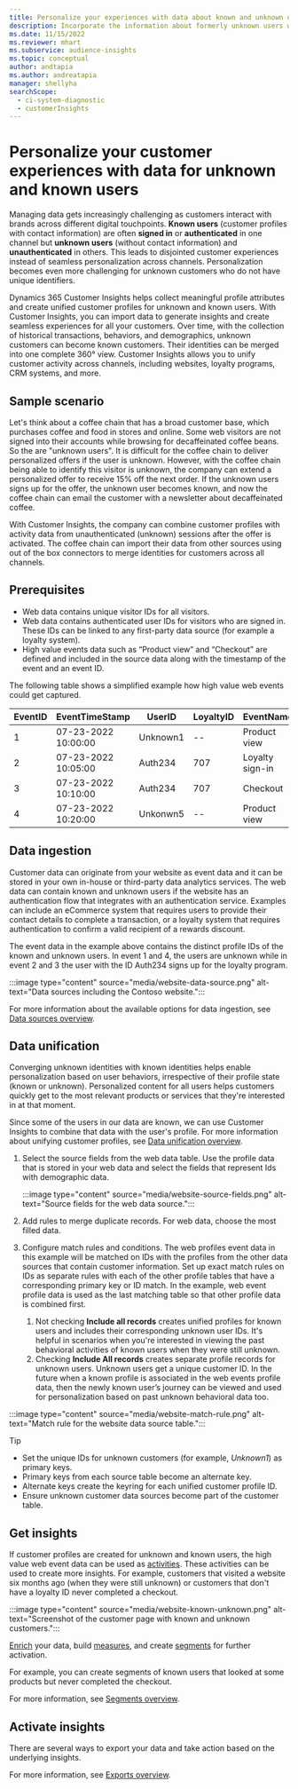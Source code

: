 ```yaml
---
title: Personalize your experiences with data about known and unknown users
description: Incorporate the information about formerly unknown users when you know their identity.
ms.date: 11/15/2022
ms.reviewer: mhart
ms.subservice: audience-insights
ms.topic: conceptual
author: andtapia
ms.author: andreatapia
manager: shellyha
searchScope: 
  - ci-system-diagnostic
  - customerInsights
---
```


# Personalize your customer experiences with data for unknown and known users

Managing data gets increasingly challenging as customers interact with brands across different digital touchpoints. **Known users** (customer profiles with contact information) are often **signed in** or **authenticated** in one channel but **unknown users** (without contact information) and **unauthenticated** in others. This leads to disjointed customer experiences instead of seamless personalization across channels. Personalization becomes even more challenging for unknown customers who do not have unique identifiers.

Dynamics 365 Customer Insights helps collect meaningful profile attributes and create unified customer profiles for unknown and known users. With Customer Insights, you can import data to generate insights and create seamless experiences for all your customers. Over time, with the collection of historical transactions, behaviors, and demographics, unknown customers can become known customers. Their identities can be merged into one complete 360° view. Customer Insights allows you to unify customer activity across channels, including websites, loyalty programs, CRM systems, and more.

## Sample scenario

Let's think about a coffee chain that has a broad customer base, which purchases coffee and food in stores and online. Some web visitors are not signed into their accounts while browsing for decaffeinated coffee beans. So the are "unknown users". It is difficult for the coffee chain to deliver personalized offers if the user is unknown. However, with the coffee chain being able to identify this visitor is unknown, the company can extend a personalized offer to receive 15% off the next order. If the unknown users signs up for the offer, the unknown user becomes known, and now the coffee chain can email the customer with a newsletter about decaffeinated coffee.

With Customer Insights, the company can combine customer profiles with activity data from unauthenticated (unknown) sessions after the offer is activated. The coffee chain can import their data from other sources using out of the box connectors to merge identities for customers across all channels.

## Prerequisites

- Web data contains unique visitor IDs for all visitors.
- Web data contains authenticated user IDs for visitors who are signed in. These IDs can be linked to any first-party data source (for example a loyalty system).
- High value events data such as “Product view” and “Checkout” are defined and included in the source data along with the timestamp of the event and an event ID.

The following table shows a simplified example how high value web events could get captured.

|EventID|EventTimeStamp|UserID|LoyaltyID|EventName|
|--|--|--|--|--|
|1|07-23-2022 10:00:00|Unknown1|--|Product view|
|2|07-23-2022 10:05:00|Auth234|707|Loyalty sign-in|
|3|07-23-2022 10:10:00|Auth234|707|Checkout|
|4|07-23-2022 10:20:00|Unkonwn5|--|Product view|

## Data ingestion

Customer data can originate from your website as event data and it can be stored in your own in-house or third-party data analytics services. The web data can contain known and unknown users if the website has an authentication flow that integrates with an authentication service. Examples can include an eCommerce system that requires users to provide their contact details to complete a transaction, or a loyalty system that requires authentication to confirm a valid recipient of a rewards discount.

The event data in the example above contains the distinct profile IDs of the known and unknown users. In event 1 and 4, the users are unknown while in event 2 and 3 the user with the ID Auth234 signs up for the loyalty program.

:::image type="content" source="media/website-data-source.png" alt-text="Data sources including the Contoso website.":::

For more information about the available options for data ingestion, see [Data sources overview](data-sources.md).

## Data unification

Converging unknown identities with known identities helps enable personalization based on user behaviors, irrespective of their profile state (known or unknown). Personalized content for all users helps customers quickly get to the most relevant products or services that they're interested in at that moment.

Since some of the users in our data are known, we can use Customer Insights to combine that data with the user's profile. For more information about unifying customer profiles, see [Data unification overview](data-unification.md).

1. Select the source fields from the web data table. Use the profile data that is stored in your web data and select the fields that represent Ids with demographic data.

   :::image type="content" source="media/website-source-fields.png" alt-text="Source fields for the web data source.":::

1. Add rules to merge duplicate records. For web data, choose the most filled data.

1. Configure match rules and conditions. The web profiles event data in this example will be matched on IDs with the profiles from the other data sources that contain customer information. Set up exact match rules on IDs as separate rules with each of the other profile tables that have a corresponding primary key or ID match. In the example, web event profile data is used as the last matching table so that other profile data is combined first.
   1. Not checking **Include all records** creates unified profiles for known users and includes their corresponding unknown user IDs. It's helpful in scenarios when you're interested in viewing the past behavioral activities of known users when they were still unknown.
   1. Checking **Include All records** creates separate profile records for unknown users. Unknown users get a unique customer ID. In the future when a known profile is associated in the web events profile data, then the newly known user’s journey can be viewed and used for personalization based on past unknown behavioral data too.

:::image type="content" source="media/website-match-rule.png" alt-text="Match rule for the website data source table.":::

> [!TIP]
>
> - Set the unique IDs for unknown customers (for example, *Unknown1*) as primary keys.
> - Primary keys from each source table become an alternate key.
> - Alternate keys create the keyring for each unified customer profile ID.
> - Ensure unknown customer data sources become part of the customer table.

## Get insights

If customer profiles are created for unknown and known users, the high value web event data can be used as [activities](activities.md). These activities can be used to create more insights. For example, customers that visited a website six months ago (when they were still unknown) or customers that don't have a loyalty ID never completed a checkout.

:::image type="content" source="media/website-known-unknown.png" alt-text="Screenshot of the customer page with known and unknown customers.":::

[Enrich](enrichment-hub.md) your data, build [measures](measures.md), and create [segments](segments.md) for further activation.

For example, you can create segments of known users that looked at some products but never completed the checkout.

For more information, see [Segments overview](segments.md).

## Activate insights

There are several ways to export your data and take action based on the underlying insights.

For more information, see [Exports overview](export-destinations.md).
